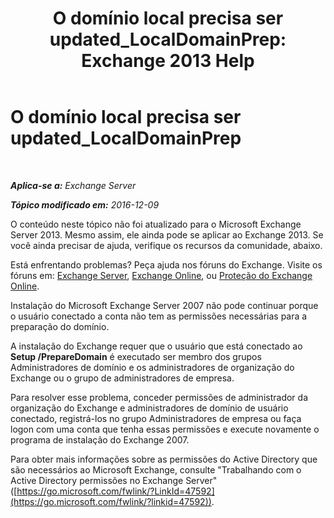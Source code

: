 ﻿---
title: 'O domínio local precisa ser updated_LocalDomainPrep: Exchange 2013 Help'
TOCTitle: O domínio local precisa ser updated_LocalDomainPrep
ms:assetid: f33e6785-e85a-495e-a124-ebcb2b763e75
ms:mtpsurl: https://technet.microsoft.com/pt-br/library/ms.exch.setupreadiness.localdomainprep(v=EXCHG.150)
ms:contentKeyID: 50486988
ms.date: 05/22/2018
mtps_version: v=EXCHG.150
ms.translationtype: MT
---

# O domínio local precisa ser updated\_LocalDomainPrep

 

_**Aplica-se a:** Exchange Server_

_**Tópico modificado em:** 2016-12-09_

O conteúdo neste tópico não foi atualizado para o Microsoft Exchange Server 2013. Mesmo assim, ele ainda pode se aplicar ao Exchange 2013. Se você ainda precisar de ajuda, verifique os recursos da comunidade, abaixo.

Está enfrentando problemas? Peça ajuda nos fóruns do Exchange. Visite os fóruns em: [Exchange Server](https://go.microsoft.com/fwlink/p/?linkid=60612), [Exchange Online](https://go.microsoft.com/fwlink/p/?linkid=267542), ou [Proteção do Exchange Online](https://go.microsoft.com/fwlink/p/?linkid=285351).

Instalação do Microsoft Exchange Server 2007 não pode continuar porque o usuário conectado a conta não tem as permissões necessárias para a preparação do domínio.

A instalação do Exchange requer que o usuário que está conectado ao **Setup /PrepareDomain** é executado ser membro dos grupos Administradores de domínio e os administradores de organização do Exchange ou o grupo de administradores de empresa.

Para resolver esse problema, conceder permissões de administrador da organização do Exchange e administradores de domínio de usuário conectado, registrá-los no grupo Administradores de empresa ou faça logon com uma conta que tenha essas permissões e execute novamente o programa de instalação do Exchange 2007.

Para obter mais informações sobre as permissões do Active Directory que são necessários ao Microsoft Exchange, consulte "Trabalhando com o Active Directory permissões no Exchange Server" ([https://go.microsoft.com/fwlink/?LinkId=47592](https://go.microsoft.com/fwlink/?linkid=47592)).

